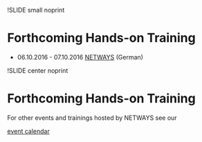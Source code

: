 !SLIDE small noprint
# Forthcoming Hands-on Training

* 06.10.2016 - 07.10.2016 [NETWAYS](https://www.netways.de/events_schulungen/foreman/) (German)


!SLIDE center noprint
# Forthcoming Hands-on Training

For other events and trainings hosted by NETWAYS see our

[event calendar](https://www.netways.de/en/about_netways/events/)
